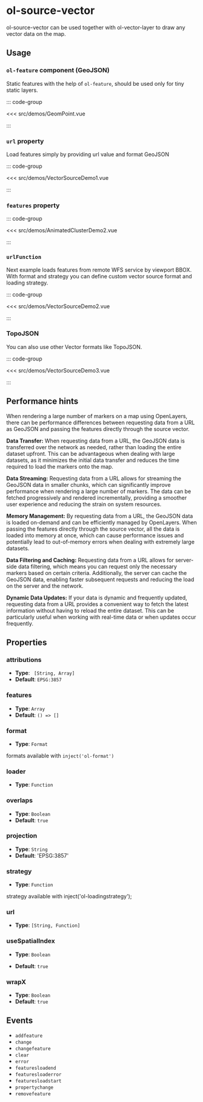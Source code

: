 # ol-source-vector

ol-source-vector can be used together with ol-vector-layer to draw any vector data on the map.

<script setup>
import GeomPoint from "@demos/GeomPoint.vue"
import VectorSourceDemo1 from "@demos/VectorSourceDemo1.vue"
import VectorSourceDemo2 from "@demos/VectorSourceDemo2.vue"
import VectorSourceDemo3 from "@demos/VectorSourceDemo3.vue"
import AnimatedClusterDemo2 from "@demos/AnimatedClusterDemo2.vue"
</script>

## Usage

### `ol-feature` component (GeoJSON)

Static features with the help of `ol-feature`, should be used only for tiny static layers.

<ClientOnly>
<GeomPoint />
</ClientOnly>

::: code-group

<<< src/demos/GeomPoint.vue

:::

### `url` property

Load features simply by providing url value and format GeoJSON

<ClientOnly>
<VectorSourceDemo1 />
</ClientOnly>

::: code-group

<<< src/demos/VectorSourceDemo1.vue

:::

### `features` property

<ClientOnly>
<AnimatedClusterDemo2 />
</ClientOnly>

::: code-group

<<< src/demos/AnimatedClusterDemo2.vue

:::

### `urlFunction`

Next example loads features from remote WFS service by viewport BBOX. With format and strategy you can define custom vector source format and loading strategy.

<ClientOnly>
<VectorSourceDemo2/>
</ClientOnly>

::: code-group

<<< src/demos/VectorSourceDemo2.vue

:::

### TopoJSON

You can also use other Vector formats like TopoJSON.

<ClientOnly>
<VectorSourceDemo3/>
</ClientOnly>

::: code-group

<<< src/demos/VectorSourceDemo3.vue

:::

## Performance hints

When rendering a large number of markers on a map using OpenLayers, there can be performance differences between requesting data from a URL as GeoJSON and passing the features directly through the source vector.

**Data Transfer:**
When requesting data from a URL, the GeoJSON data is transferred over the network as needed, rather than loading the entire dataset upfront.
This can be advantageous when dealing with large datasets, as it minimizes the initial data transfer and reduces the time required to load the markers onto the map.

**Data Streaming:**
Requesting data from a URL allows for streaming the GeoJSON data in smaller chunks, which can significantly improve performance when rendering a large number of markers.
The data can be fetched progressively and rendered incrementally, providing a smoother user experience and reducing the strain on system resources.

**Memory Management:**
By requesting data from a URL, the GeoJSON data is loaded on-demand and can be efficiently managed by OpenLayers.
When passing the features directly through the source vector, all the data is loaded into memory at once, which can cause performance issues and potentially lead to out-of-memory errors when dealing with extremely large datasets.

**Data Filtering and Caching:**
Requesting data from a URL allows for server-side data filtering, which means you can request only the necessary markers based on certain criteria.
Additionally, the server can cache the GeoJSON data, enabling faster subsequent requests and reducing the load on the server and the network.

**Dynamic Data Updates:**
If your data is dynamic and frequently updated, requesting data from a URL provides a convenient way to fetch the latest information without having to reload the entire dataset.
This can be particularly useful when working with real-time data or when updates occur frequently.

## Properties

### attributions

- **Type**: ` [String, Array]`
- **Default**: `EPSG:3857`

### features

- **Type**: `Array`
- **Default**: `() => []`

### format

- **Type**: `Format`

formats available with `inject('ol-format')`

### loader

- **Type**: `Function`

### overlaps

- **Type**: `Boolean`
- **Default**: `true`

### projection

- **Type**: `String`
- **Default**: 'EPSG:3857'

### strategy

- **Type**: `Function`

strategy available with inject('ol-loadingstrategy');

### url

- **Type**: `[String, Function]`

### useSpatialIndex

- **Type**: `Boolean`

- **Default**: `true`

### wrapX

- **Type**: `Boolean`
- **Default**: `true`

## Events

- `addfeature`
- `change`
- `changefeature`
- `clear`
- `error`
- `featuresloadend`
- `featuresloaderror`
- `featuresloadstart`
- `propertychange`
- `removefeature`
